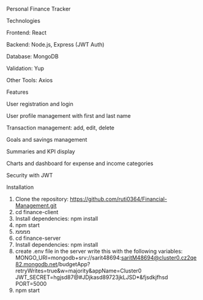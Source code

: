 Personal Finance Tracker


Technologies

Frontend: React

Backend: Node.js, Express (JWT Auth)

Database: MongoDB

Validation: Yup

Other Tools: Axios


Features

User registration and login

User profile management with first and last name

Transaction management: add, edit, delete

Goals and savings management

Summaries and KPI display

Charts and dashboard for expense and income categories

Security with JWT


Installation

1. Clone the repository:
https://github.com/ruti0364/Financial-Management.git
2. cd finance-client
3. Install dependencies:
npm install
4. npm start
5. ממממ
5. cd finance-server
6. Install dependencies:
npm install
7. create .env file in the server
write this with the following variables:
MONGO_URI=mongodb+srv://sarit48694:saritM48694@cluster0.cz2qe82.mongodb.net/budgetApp?retryWrites=true&w=majority&appName=Cluster0
JWT_SECRET=hgjsd87@#JDjkasd89723jkLJSD*&fjsdkjfhsd
PORT=5000
8. npm start
